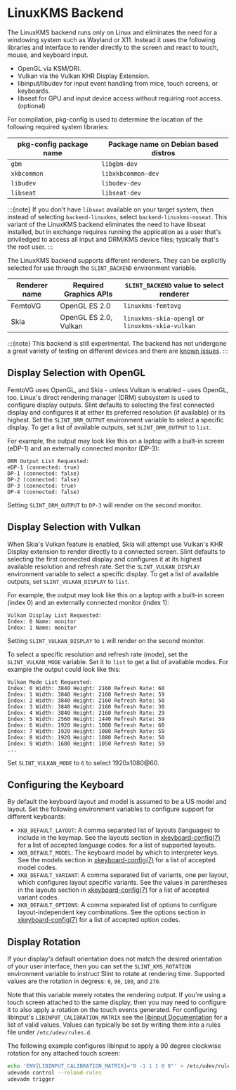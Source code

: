 <!-- Copyright © SixtyFPS GmbH <info@slint.dev> ; SPDX-License-Identifier: MIT -->
# LinuxKMS Backend

The LinuxKMS backend runs only on Linux and eliminates the need for a windowing system such as Wayland or X11.
Instead it uses the following libraries and interface to render directly to the screen and react to touch, mouse,
and keyboard input.

 - OpenGL via KSM/DRI.
 - Vulkan via the Vulkan KHR Display Extension.
 - libinput/libudev for input event handling from mice, touch screens, or keyboards.
 - libseat for GPU and input device access without requiring root access. (optional)

For compilation, pkg-config is used to determine the location of the following required system libraries:

| pkg-config package name | Package name on Debian based distros |
|-------------------------|--------------------------------------|
| `gbm`                   | `libgbm-dev`                         |
| `xkbcommon`             | `libxkbcommon-dev`                   |
| `libudev`               | `libudev-dev`                        |
| `libseat`               | `libseat-dev`                        |

:::{note}
If you don't have `libseat` available on your target system, then instead of selecting `backend-linuxkms`, select
`backend-linuxkms-noseat`. This variant of the LinuxKMS backend eliminates the need to have libseat installed, but
in exchange requires running the application as a user that's priviledged to access all input and DRM/KMS device
files; typically that's the root user.
:::

The LinuxKMS backend supports different renderers. They can be explicitly selected for use through the
`SLINT_BACKEND` environment variable.

| Renderer name | Required Graphics APIs | `SLINT_BACKEND` value to select renderer         |
|---------------|------------------------|--------------------------------------------------|
| FemtoVG       | OpenGL ES 2.0          | `linuxkms-femtovg`                               |
| Skia          | OpenGL ES 2.0, Vulkan  | `linuxkms-skia-opengl` or `linuxkms-skia-vulkan` |

:::{note}
This backend is still experimental. The backend has not undergone a great variety of testing on different devices
and there are [known issues](https://github.com/slint-ui/slint/labels/a%3Abackend-linuxkms).
:::

## Display Selection with OpenGL

FemtoVG uses OpenGL, and Skia - unless Vulkan is enabled - uses OpenGL, too. Linux's direct rendering manager
(DRM) subsystem is used to configure display outputs. Slint defaults to selecting the first connected
display and configures it at either its preferred resolution (if available) or its highest. Set the `SLINT_DRM_OUTPUT`
environment variable to select a specific display. To get a list of available outputs, set `SLINT_DRM_OUTPUT`
to `list`.

For example, the output may look like this on a laptop with a built-in screen (eDP-1) and an externally
connected monitor (DP-3):

```
DRM Output List Requested:
eDP-1 (connected: true)
DP-1 (connected: false)
DP-2 (connected: false)
DP-3 (connected: true)
DP-4 (connected: false)
```

Setting `SLINT_DRM_OUTPUT` to `DP-3` will render on the second monitor.

## Display Selection with Vulkan

When Skia's Vulkan feature is enabled, Skia will attempt use Vulkan's KHR Display extension to render
directly to a connected screen. Slint defaults to selecting the first connected display and configures it at
its highest available resolution and refresh rate. Set the `SLINT_VULKAN_DISPLAY` environment variable
to select a specific display. To get a list of available outputs, set `SLINT_VULKAN_DISPLAY` to `list`.

For example, the output may look like this on a laptop with a built-in screen (index 0) and an externally
connected monitor (index 1):

```
Vulkan Display List Requested:
Index: 0 Name: monitor
Index: 1 Name: monitor
```

Setting `SLINT_VULKAN_DISPLAY` to `1` will render on the second monitor.

To select a specific resolution and refresh rate (mode), set the `SLINT_VULKAN_MODE` variable. Set it
to `list` to get a list of available modes. For example the output could look like this:

```
Vulkan Mode List Requested:
Index: 0 Width: 3840 Height: 2160 Refresh Rate: 60
Index: 1 Width: 3840 Height: 2160 Refresh Rate: 59
Index: 2 Width: 3840 Height: 2160 Refresh Rate: 50
Index: 3 Width: 3840 Height: 2160 Refresh Rate: 30
Index: 4 Width: 3840 Height: 2160 Refresh Rate: 29
Index: 5 Width: 2560 Height: 1440 Refresh Rate: 59
Index: 6 Width: 1920 Height: 1080 Refresh Rate: 60
Index: 7 Width: 1920 Height: 1080 Refresh Rate: 59
Index: 8 Width: 1920 Height: 1080 Refresh Rate: 50
Index: 9 Width: 1680 Height: 1050 Refresh Rate: 59
...
```

Set `SLINT_VULKAN_MODE` to `6` to select 1920x1080@60.

## Configuring the Keyboard

By default the keyboard layout and model is assumed to be a US model and layout. Set the following
environment variables to configure support for different keyboards:

* `XKB_DEFAULT_LAYOUT`: A comma separated list of layouts (languages) to include in the keymap.
  See the layouts section in [xkeyboard-config(7)](https://manpages.debian.org/testing/xkb-data/xkeyboard-config.7.en.html) for a list of accepted language codes.
  for a list of supported layouts.
* `XKB_DEFAULT_MODEL`: The keyboard model by which to interpreter keys. See the models section in
  [xkeyboard-config(7)](https://manpages.debian.org/testing/xkb-data/xkeyboard-config.7.en.html) for a list of accepted model codes.
* `XKB_DEFAULT_VARIANT`: A comma separated list of variants, one per layout, which configures layout specific variants. See the values in parentheses in the layouts section in [xkeyboard-config(7)](https://manpages.debian.org/testing/xkb-data/xkeyboard-config.7.en.html) for a list of accepted variant codes.
* `XKB_DEFAULT_OPTIONS`: A comma separated list of options to configure layout-independent key combinations. See the
  options section in
  [xkeyboard-config(7)](https://manpages.debian.org/testing/xkb-data/xkeyboard-config.7.en.html) for a list of accepted option codes.

## Display Rotation

If your display's default orientation does not match the desired orientation of your user interface, then you can
set the `SLINT_KMS_ROTATION` environment variable to instruct Slint to rotate at rendering time. Supported values
are the rotation in degress: `0`, `90`, `180`, and `270`.

Note that this variable merely rotates the rendering output. If you're using a touch screen attached to the same
display, then you may need to configure it to also apply a rotation on the touch events generated. For configuring
libinput's `LIBINPUT_CALIBRATION_MATRIX` see the [libinput Documentation](https://wayland.freedesktop.org/libinput/doc/latest/device-configuration-via-udev.html#static-device-configuration-via-udev)
for a list of valid values. Values can typically be set by writing them into a rules file under `/etc/udev/rules.d`.

The following example configures libinput to apply a 90 degree clockwise rotation for any attached touch screen:

```bash
echo 'ENV{LIBINPUT_CALIBRATION_MATRIX}="0 -1 1 1 0 0"' > /etc/udev/rules.d/libinput.rules
udevadm control --reload-rules
udevadm trigger
```